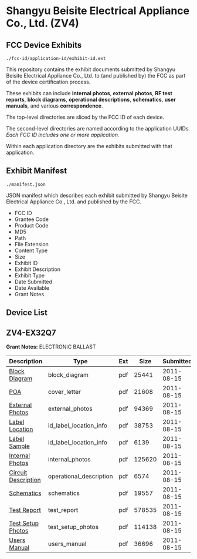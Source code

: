# Shangyu Beisite Electrical Appliance Co., Ltd. (ZV4)
## FCC Device Exhibits

```
./fcc-id/application-id/exhibit-id.ext
```

This repository contains the exhibit documents submitted by Shangyu Beisite Electrical Appliance Co., Ltd. to (and published by) the FCC as part of the device certification process.

These exhibits can include **internal photos**, **external photos**, **RF test reports**, **block diagrams**, **operational descriptions**, **schematics**, **user manuals**, and various **correspondence**.

The top-level directories are sliced by the FCC ID of each device.

The second-level directories are named according to the application UUIDs. *Each FCC ID includes one or more application.*

Within each application directory are the exhibits submitted with that application. 

## Exhibit Manifest

```
./manifest.json
```

JSON manifest which describes each exhibit submitted by Shangyu Beisite Electrical Appliance Co., Ltd. and published by the FCC.

- FCC ID
- Grantee Code
- Product Code
- MD5
- Path
- File Extension
- Content Type
- Size
- Exhibit ID
- Exhibit Description
- Exhibit Type
- Date Submitted
- Date Available
- Grant Notes

## Device List
## ZV4-EX32Q7
**Grant Notes:** ELECTRONIC BALLAST

| Description | Type | Ext | Size | Submitted | Available |
| ----------- | ---- | --- | ---- | --------- | --------- |
| [Block Diagram](ZV4-EX32Q7/328dbdd3b9ef03390e2b7828b1dc6ece/1523260.pdf) | block_diagram | pdf | 25441 | 2011-08-15 | 2011-08-15 |
| [POA](ZV4-EX32Q7/328dbdd3b9ef03390e2b7828b1dc6ece/1523266.pdf) | cover_letter | pdf | 21608 | 2011-08-15 | 2011-08-15 |
| [External Photos](ZV4-EX32Q7/328dbdd3b9ef03390e2b7828b1dc6ece/1523262.pdf) | external_photos | pdf | 94369 | 2011-08-15 | 2011-08-15 |
| [Label Location](ZV4-EX32Q7/328dbdd3b9ef03390e2b7828b1dc6ece/1523263.pdf) | id_label_location_info | pdf | 38753 | 2011-08-15 | 2011-08-15 |
| [Label Sample](ZV4-EX32Q7/328dbdd3b9ef03390e2b7828b1dc6ece/1523264.pdf) | id_label_location_info | pdf | 6139 | 2011-08-15 | 2011-08-15 |
| [Internal Photos](ZV4-EX32Q7/328dbdd3b9ef03390e2b7828b1dc6ece/1523265.pdf) | internal_photos | pdf | 125620 | 2011-08-15 | 2011-08-15 |
| [Circuit Description](ZV4-EX32Q7/328dbdd3b9ef03390e2b7828b1dc6ece/1523261.pdf) | operational_description | pdf | 6574 | 2011-08-15 | 2011-08-15 |
| [Schematics](ZV4-EX32Q7/328dbdd3b9ef03390e2b7828b1dc6ece/1523267.pdf) | schematics | pdf | 19557 | 2011-08-15 | 2011-08-15 |
| [Test Report](ZV4-EX32Q7/328dbdd3b9ef03390e2b7828b1dc6ece/1523268.pdf) | test_report | pdf | 578535 | 2011-08-15 | 2011-08-15 |
| [Test Setup Photos](ZV4-EX32Q7/328dbdd3b9ef03390e2b7828b1dc6ece/1523269.pdf) | test_setup_photos | pdf | 114138 | 2011-08-15 | 2011-08-15 |
| [Users Manual](ZV4-EX32Q7/328dbdd3b9ef03390e2b7828b1dc6ece/1523270.pdf) | users_manual | pdf | 36696 | 2011-08-15 | 2011-08-15 |
